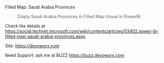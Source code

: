 Filled Map: Saudi Arabia Provinces

> Diaply Saudi Arabia Provinces in Filled Map Visual in PowerBI

Check the details at https://social.technet.microsoft.com/wiki/contents/articles/53402.power-bi-filled-map-saudi-arabia-provinces.aspx

Site: https://devoworx.com

Need Support: ask me at BUZZ https://buzz.devoworx.com
